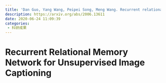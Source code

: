 ```yaml
---
title: 'Dan Guo, Yang Wang, Peipei Song, Meng Wang. Recurrent relational memory network for unsupervised image captioning[J]. arXiv preprint arXiv:2006.13611, 2020.'
description: https://arxiv.org/abs/2006.13611
date: 2020-06-24 11:09:39
categories:
 - 科研成果
---
```

# Recurrent Relational Memory Network for Unsupervised Image Captioning